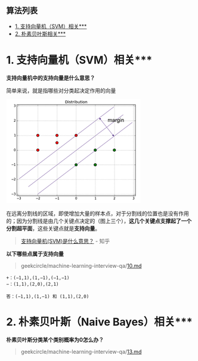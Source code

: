 **算法列表**
---
<!-- TOC -->

- [1. 支持向量机（SVM）相关***](#1-支持向量机svm相关)
- [2. 朴素贝叶斯相关***](#2-朴素贝叶斯相关)

<!-- /TOC -->

# 1. 支持向量机（SVM）相关***

**支持向量机中的支持向量是什么意思？**

简单来说，就是指哪些对分类起决定作用的向量

![](../images/TIM截图20180620164337.png)

在远离分割线的区域，即使增加大量的样本点，对于分割线的位置也是没有作用的；因为分割线是由几个关键点决定的（图上三个），**这几个关键点支撑起了一个分割超平面**，这些关键点就是**支持向量**。

> [支持向量机(SVM)是什么意思？](https://www.zhihu.com/question/21094489) - 知乎

**以下哪些点属于支持向量**
> geekcircle/machine-learning-interview-qa/[10.md](https://github.com/geekcircle/machine-learning-interview-qa/blob/master/questions/10.md)

    +：(−1,1),(1,−1),(−1,−1)
    −：(1,1),(2,0),(2,1)

    答：(−1,1),(1,−1) 和 (1,1),(2,0)


# 2. 朴素贝叶斯（Naive Bayes）相关***

**朴素贝叶斯分类某个类别概率为0怎么办？**
> geekcircle/machine-learning-interview-qa/[13.md](https://github.com/geekcircle/machine-learning-interview-qa/blob/master/questions/13.md)


